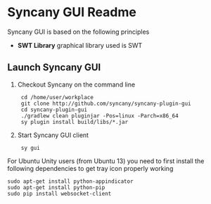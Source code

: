 Syncany GUI Readme
==================

Syncany GUI is based on the following principles

- **SWT Library** graphical library used is SWT

Launch Syncany GUI
------------------

1. Checkout Syncany on the command line 

        cd /home/user/workplace
        git clone http://github.com/syncany/syncany-plugin-gui
        cd syncany-plugin-gui
        ./gradlew clean pluginjar -Pos=linux -Parch=x86_64
        sy plugin install build/libs/*.jar
		
2. Start Syncany GUI client

        sy gui
		
For Ubuntu Unity users (from Ubuntu 13) you need to first install the following dependencies to get tray icon properly working
	
	sudo apt-get install python-appindicator
	sudo apt-get install python-pip
	sudo pip install websocket-client
      
